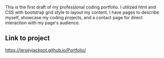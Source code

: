 This is the first draft of my professional coding portfolio. I utilized html and CSS with bootstrap grid style to layout my content. I have pages to describe myself, showcase my coding projects, and a contact page for direct interaction with my page's audience. 

## Link to project

https://jerseyjackpot.github.io/Portfolio/